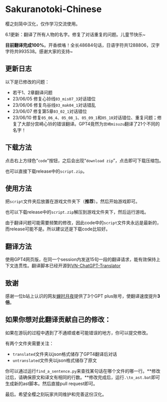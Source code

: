 # Sakuranotoki-Chinese
樱之刻简中汉化，仅作学习交流使用。

6.1更新：翻译了所有人物的名字。修复了对话重复的问题。儿童节快乐~

**目前翻译完成100%**。开香槟咯！全长48684句话，日语字符共1288806，汉字字符共993538。感谢大家的支持~

## 更新日志
以下是已修改的问题：

- 若干1、2章翻译问题
- 23/06/05 修复心铃线`03_mis07_3`对话错位
- 23/06/06 修复鸟谷线`03_mak04_1`对话错乱
- 23/06/07 修复第5章`03_02_1`对话错位
- 23/06/10 修复`05_06_4`、`05_08_1`、`05_09_1`和`05_10`对话错位、重复问题；修复了大部分宫崎心铃的错误翻译。GPT4竟然为`宫崎misuzu`翻译了21个不同的名字！

## 下载方法

点击右上方绿色“`code`”按钮，之后会出现“`download zip`”，点击即可下载压缩包。

也可以直接下载release中的`script.zip`。

## 使用方法

把`script`文件夹后放置在游戏文件夹下（**推荐**）。然后开始游戏即可。

也可以下载release中的`script.zip`解压到游戏文件夹下，然后运行游戏。

由于翻译问题可能需要频繁的修改，因此code中的`script`文件夹永远是最新的，而release可能不是。所以建议还是下载code比较好。

## 翻译方法

使用GPT4网页版，在同一个session内发送15句一段的翻译请求，能有效保持上下文连贯性。翻译脚本已经开源到[VN-ChatGPT-Translator](https://github.com/kono-dada/VN-ChatGPT-Translator)

## 致谢

感谢一位b站上认识的网友[蝉时月夜](https://space.bilibili.com/13732795)提供了3个GPT plus账号，使翻译速度提升**3倍**。

## **如果你想对此翻译贡献自己的修改**：

如果在游玩的过程中遇到了不通顺或者可能错误的地方，你可以提交修改。

有两个文件夹需要关注：
- `translated`文件夹以json格式储存了GPT4翻译后对话
- `untranslated`文件夹以json格式储存了原文

你可以通过运行`find_a_sentence.py`来查找某句话在哪个文件的哪一行。**修改过后，请确保原文和译文有相同的行数。**修改完成后，运行`.\to_ast.bat`即可生成新的ast脚本。然后直接pull request即可。

最后。希望全樱之刻玩家共同维护和完善这份汉化。

